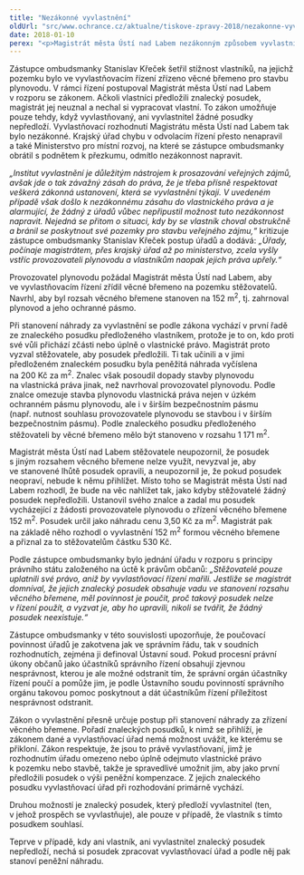 ```yaml
---
title: "Nezákonné vyvlastnění"
oldUrl: "src/www.ochrance.cz/aktualne/tiskove-zpravy-2018/nezakonne-vyvlastneni"
date: 2018-01-10
perex: "<p>Magistrát města Ústí nad Labem nezákonným způsobem vyvlastnil kvůli plynovodu část pozemku a vlastníkům za to přiznal 530 Kč – přibližně šedesátkrát méně, než mohli podle svého znaleckého posudku obdržet. Chybu magistrátu nenapravil ani krajský úřad v odvolacím řízení a právo vlastníkům pozemku upřelo i Ministerstvo pro místní rozvoj. Takové jednání úřadů je v rozporu s principy právního státu založeného na úctě k právům občanů.</p>"
---
```


<!-- imported from the old website -->

<p>Zástupce ombudsmanky Stanislav Křeček šetřil stížnost vlastníků, na jejichž pozemku bylo ve vyvlastňovacím řízení zřízeno věcné břemeno pro stavbu plynovodu. V rámci řízení postupoval Magistrát města Ústí nad Labem v rozporu se zákonem. Ačkoli vlastníci předložili znalecký posudek, magistrát jej neuznal a nechal si vypracovat vlastní. To zákon umožňuje pouze tehdy, když vyvlastňovaný, ani vyvlastnitel žádné posudky nepředloží. Vyvlastňovací rozhodnutí Magistrátu města Ústí nad Labem tak bylo nezákonné. Krajský úřad chybu v odvolacím řízení přesto nenapravil a také Ministerstvo pro místní rozvoj, na které se zástupce ombudsmanky obrátil s podnětem k přezkumu, odmítlo nezákonnost napravit. </p> <p><i>„Institut vyvlastnění je důležitým nástrojem k prosazování veřejných zájmů, avšak jde o tak závažný zásah do práva, že je třeba přísně respektovat veškerá zákonná ustanovení, která se vyvlastnění týkají. V uvedeném případě však došlo k nezákonnému zásahu do vlastnického práva a je alarmující, že žádný z úřadů vůbec nepřipustil možnost tuto nezákonnost napravit. Nejedná se přitom o situaci, kdy by se vlastník choval obstrukčně a bránil se poskytnout své pozemky pro stavbu veřejného zájmu,“</i> kritizuje zástupce ombudsmanky Stanislav Křeček postup úřadů a dodává: <i>„Úřady, počínaje magistrátem, přes krajský úřad až po ministerstvo, zcela vyšly vstříc provozovateli plynovodu a vlastníkům naopak jejich práva upřely.“</i></p> <p>Provozovatel plynovodu požádal Magistrát města Ústí nad Labem, aby ve vyvlastňovacím řízení zřídil věcné břemeno na pozemku stěžovatelů. Navrhl, aby byl rozsah věcného břemene stanoven na 152 m<sup>2</sup>, tj. zahrnoval plynovod a jeho ochranné pásmo. </p> <p>Při stanovení náhrady za vyvlastnění se podle zákona vychází v první řadě ze znaleckého posudku předloženého vlastníkem, protože je to on, kdo proti své vůli přichází zčásti nebo úplně o vlastnické právo. Magistrát proto vyzval stěžovatele, aby posudek předložili. Ti tak učinili a v jimi předloženém znaleckém posudku byla peněžitá náhrada vyčíslena na 200 Kč za m<sup>2</sup>. Znalec však posoudil dopady stavby plynovodu na vlastnická práva jinak, než navrhoval provozovatel plynovodu. Podle znalce omezuje stavba plynovodu vlastnická práva nejen v úzkém ochranném pásmu plynovodu, ale i v širším bezpečnostním pásmu (např. nutnost souhlasu provozovatele plynovodu se stavbou i v širším bezpečnostním pásmu). Podle znaleckého posudku předloženého stěžovateli by věcné břemeno mělo být stanoveno v rozsahu 1 171 m<sup>2</sup>.</p> <p>Magistrát města Ústí nad Labem stěžovatele neupozornil, že posudek s jiným rozsahem věcného břemene nelze využít, nevyzval je, aby ve stanovené lhůtě posudek opravili, a neupozornil je, že pokud posudek neopraví, nebude k němu přihlížet. Místo toho se Magistrát města Ústí nad Labem rozhodl, že bude na věc nahlížet tak, jako kdyby stěžovatelé žádný posudek nepředložili. Ustanovil svého znalce a zadal mu posudek vycházející z žádosti provozovatele plynovodu o zřízení věcného břemene 152 m<sup>2</sup>. Posudek určil jako náhradu cenu 3,50 Kč za m<sup>2</sup>. Magistrát pak na základě něho rozhodl o vyvlastnění 152 m<sup>2</sup> formou věcného břemene a přiznal za to stěžovatelům částku 530 Kč.</p> <p>Podle zástupce ombudsmanky bylo jednání úřadu v rozporu s principy právního státu založeného na úctě k právům občanů: <i>„Stěžovatelé pouze uplatnili své právo, aniž by vyvlastňovací řízení mařili. Jestliže se magistrát domníval, že jejich znalecký posudek obsahuje vadu ve stanovení rozsahu věcného břemene, měl povinnost je poučit, proč takový posudek nelze v řízení použít, a vyzvat je, aby ho upravili, nikoli se tvářit, že žádný posudek neexistuje.“ </i></p> <p>Zástupce ombudsmanky v této souvislosti upozorňuje, že poučovací povinnost úřadů je zakotvena jak ve správním řádu, tak v soudních rozhodnutích, zejména ji definoval Ústavní soud. Pokud procesní právní úkony občanů jako účastníků správního řízení obsahují zjevnou nesprávnost, kterou je ale možné odstranit tím, že správní orgán účastníky řízení poučí a pomůže jim, je podle Ústavního soudu povinností správního orgánu takovou pomoc poskytnout a dát účastníkům řízení příležitost nesprávnost odstranit.</p> <p>Zákon o vyvlastnění přesně určuje postup při stanovení náhrady za zřízení věcného břemene. Pořadí znaleckých posudků, k nimž se přihlíží, je zákonem dané a vyvlastňovací úřad nemá možnost uvážit, ke kterému se přikloní. Zákon respektuje, že jsou to právě vyvlastňovaní, jimž je rozhodnutím úřadu omezeno nebo úplně odejmuto vlastnické právo k pozemku nebo stavbě, takže je spravedlivé umožnit jim, aby jako první předložili posudek o výši peněžní kompenzace. Z jejich znaleckého posudku vyvlastňovací úřad při rozhodování primárně vychází.</p> <p>Druhou možností je znalecký posudek, který předloží vyvlastnitel (ten, v jehož prospěch se vyvlastňuje), ale pouze v případě, že vlastník s tímto posudkem souhlasí.</p> Teprve v případě, kdy ani vlastník, ani vyvlastnitel znalecký posudek nepředloží, nechá si posudek zpracovat vyvlastňovací úřad a podle něj pak stanoví peněžní náhradu.
